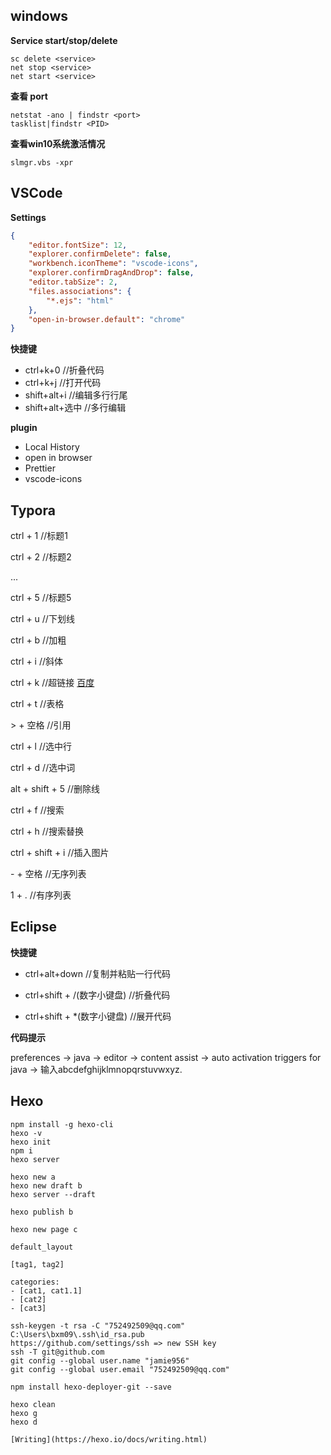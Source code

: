 ## windows

**Service start/stop/delete**

```
sc delete <service>
net stop <service>
net start <service>
```

**查看 port**

```shell
netstat -ano | findstr <port>
tasklist|findstr <PID>
```

**查看win10系统激活情况**

```
slmgr.vbs -xpr
```



## VSCode

**Settings**

```json
{
    "editor.fontSize": 12,
    "explorer.confirmDelete": false,
    "workbench.iconTheme": "vscode-icons",
    "explorer.confirmDragAndDrop": false,
    "editor.tabSize": 2,
    "files.associations": {
        "*.ejs": "html"
    },
    "open-in-browser.default": "chrome"
}
```



**快捷键**

- ctrl+k+0 //折叠代码
- ctrl+k+j //打开代码
- shift+alt+i //编辑多行行尾
- shift+alt+选中 //多行编辑



**plugin**

- Local History
- open in browser
- Prettier
- vscode-icons



## Typora

ctrl + 1 //标题1

ctrl + 2 //标题2

...

ctrl + 5 //标题5

ctrl + u //下划线

ctrl + b //加粗

ctrl + i //斜体

ctrl + k //超链接 [百度](http://www.baidu.com)

ctrl + t //表格

\> + 空格 //引用

ctrl + l //选中行

ctrl + d //选中词

alt + shift + 5 //删除线

ctrl + f //搜索

ctrl + h //搜索替换

ctrl + shift + i //插入图片

\- + 空格 //无序列表

1 + . //有序列表



## Eclipse
**快捷键**

- ctrl+alt+down //复制并粘贴一行代码

- ctrl+shift + /(数字小键盘) //折叠代码

- ctrl+shift + *(数字小键盘) //展开代码



**代码提示**

preferences -> java -> editor -> content assist -> auto activation triggers for java -> 输入abcdefghijklmnopqrstuvwxyz. 



## Hexo

```shell
npm install -g hexo-cli
hexo -v
hexo init
npm i
hexo server

hexo new a
hexo new draft b
hexo server --draft

hexo publish b

hexo new page c

default_layout

[tag1, tag2]

categories:
- [cat1, cat1.1]
- [cat2]
- [cat3]

ssh-keygen -t rsa -C "752492509@qq.com"
C:\Users\bxm09\.ssh\id_rsa.pub
https://github.com/settings/ssh => new SSH key
ssh -T git@github.com
git config --global user.name "jamie956"
git config --global user.email "752492509@qq.com"

npm install hexo-deployer-git --save

hexo clean
hexo g
hexo d

[Writing](https://hexo.io/docs/writing.html)
```

